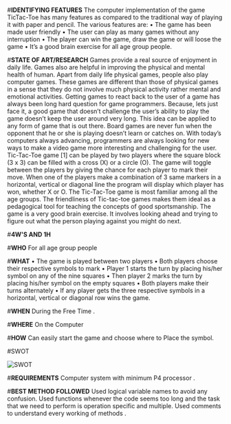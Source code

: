 #**IDENTIFYING FEATURES**
The computer implementation of the game TicTac-Toe has many features as compared to
the traditional way of playing it with paper and pencil. The various features are:
• The game has been made user friendly
• The user can play as many games without any interruption
• The player can win the game, draw the game or will loose the game
• It’s a good brain exercise for all age group people.


#**STATE OF ART/RESEARCH**
Games provide a real source of enjoyment in daily life. Games also are helpful in improving the physical and
mental health of human. Apart from daily life physical games, people also play computer games. These games
are different than those of physical games in a sense that they do not involve much physical activity rather
mental and emotional activities. Getting games to react back to the user of a game has always been long hard
question for game programmers. Because, lets just face it, a good game that doesn’t challenge the user’s
ability to play the game doesn’t keep the user around very long. This idea can be applied to any form of game
that is out there. Board games are never fun when the opponent that he or she is playing doesn’t learn or
catches on. With today’s computers always advancing, programmers are always looking for new ways to make
a video game more interesting and challenging for the user.
Tic-Tac-Toe game [1] can be played by two players where the square block (3 x 3) can be filled with a cross (X)
or a circle (O). The game will toggle between the players by giving the chance for each player to mark their
move. When one of the players make a combination of 3 same markers in a horizontal, vertical or diagonal line
the program will display which player has won, whether X or O.
The Tic-Tac-Toe game is most familiar among all the age groups. The friendliness of Tic-tac-toe games makes
them ideal as a pedagogical tool for teaching the concepts of good sportsmanship. The game is a very good
brain exercise. It involves looking ahead and trying to figure out what the person playing against you might do
next.


#**4W'S AND 1H**

#**WHO**
For all age group people

#**WHAT**
• The game is played between two players • Both players choose their respective symbols to mark •
Player 1 starts the turn by placing his/her symbol on any of the nine squares • Then player 2 marks
the turn by placing his/her symbol on the empty squares • Both players make their turns alternately
• If any player gets the three respective symbols in a horizontal, vertical or diagonal row wins the
game.

#**WHEN**
During the Free Time .

#**WHERE**
On the Computer 

#**HOW**
Can easily start the game and choose where to Place the symbol.


#SWOT

![SWOT](https://user-images.githubusercontent.com/98878326/153474516-b5cb1538-ba05-477f-becf-dbd15fe27478.png)


#**REQUIREMENTS**
Computer system with minimum P4 processor .



#**BEST METHOD FOLLOWED**
Used logical variable names to avoid any confusion.
Used functions whenever the code seems too long and the task that we need to perform is
operation specific and multiple.
Used comments to understand every working of methods .










































































